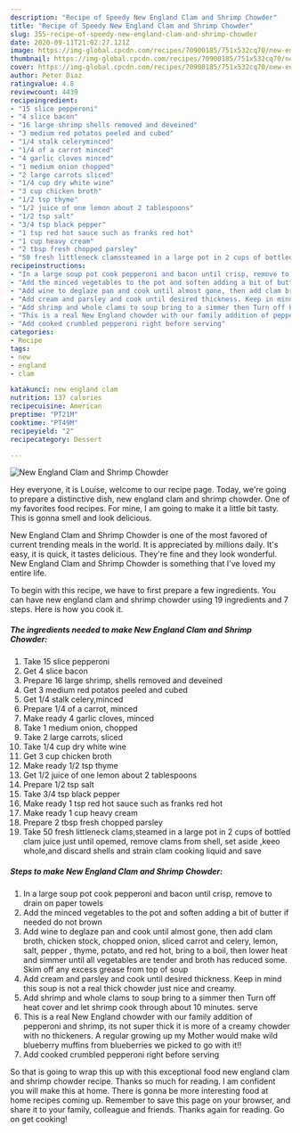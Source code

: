 ```yaml
---
description: "Recipe of Speedy New England Clam and Shrimp Chowder"
title: "Recipe of Speedy New England Clam and Shrimp Chowder"
slug: 355-recipe-of-speedy-new-england-clam-and-shrimp-chowder
date: 2020-09-11T21:02:27.121Z
image: https://img-global.cpcdn.com/recipes/70900185/751x532cq70/new-england-clam-and-shrimp-chowder-recipe-main-photo.jpg
thumbnail: https://img-global.cpcdn.com/recipes/70900185/751x532cq70/new-england-clam-and-shrimp-chowder-recipe-main-photo.jpg
cover: https://img-global.cpcdn.com/recipes/70900185/751x532cq70/new-england-clam-and-shrimp-chowder-recipe-main-photo.jpg
author: Peter Diaz
ratingvalue: 4.8
reviewcount: 4439
recipeingredient:
- "15 slice pepperoni"
- "4 slice bacon"
- "16 large shrimp shells removed and deveined"
- "3 medium red potatos peeled and cubed"
- "1/4 stalk celeryminced"
- "1/4 of a carrot minced"
- "4 garlic cloves minced"
- "1 medium onion chopped"
- "2 large carrots sliced"
- "1/4 cup dry white wine"
- "3 cup chicken broth"
- "1/2 tsp thyme"
- "1/2 juice of one lemon about 2 tablespoons"
- "1/2 tsp salt"
- "3/4 tsp black pepper"
- "1 tsp red hot sauce such as franks red hot"
- "1 cup heavy cream"
- "2 tbsp fresh chopped parsley"
- "50 fresh littleneck clamssteamed in a large pot in 2 cups of bottled clam juice just until opemed remove clams from shell set aside keeo wholeand discard shells and strain clam cooking liquid and save"
recipeinstructions:
- "In a large soup pot cook pepperoni and bacon until crisp, remove to drain on paper towels"
- "Add the minced vegetables to the pot and soften adding a bit of butter if needed do not brown"
- "Add wine to deglaze pan and cook until almost gone, then add clam broth, chicken stock, chopped onion, sliced carrot and celery, lemon, salt, pepper , thyme, potato, and red hot, bring to a boil, then lower heat and simmer until all vegetables are tender and broth has reduced some. Skim off any excess grease from top of soup"
- "Add cream and parsley and cook until desired thickness. Keep in mind this soup is not a real thick chowder just nice and creamy."
- "Add shrimp and whole clams to soup bring to a simmer then Turn off heat cover and let shrimp cook through about 10 minutes. serve"
- "This is a real New England chowder with our family addition of pepperoni and shrimp, its not super thick it is more of a creamy chowder with no thickeners. A regular growing up my Mother would make wild blueberry muffins from blueberries we picked to go with it!!"
- "Add cooked crumbled pepperoni right before serving"
categories:
- Recipe
tags:
- new
- england
- clam

katakunci: new england clam 
nutrition: 137 calories
recipecuisine: American
preptime: "PT21M"
cooktime: "PT49M"
recipeyield: "2"
recipecategory: Dessert

---
```



![New England Clam and Shrimp Chowder](https://img-global.cpcdn.com/recipes/70900185/751x532cq70/new-england-clam-and-shrimp-chowder-recipe-main-photo.jpg)

Hey everyone, it is Louise, welcome to our recipe page. Today, we're going to prepare a distinctive dish, new england clam and shrimp chowder. One of my favorites food recipes. For mine, I am going to make it a little bit tasty. This is gonna smell and look delicious.



New England Clam and Shrimp Chowder is one of the most favored of current trending meals in the world. It is appreciated by millions daily. It's easy, it is quick, it tastes delicious. They're fine and they look wonderful. New England Clam and Shrimp Chowder is something that I've loved my entire life.


To begin with this recipe, we have to first prepare a few ingredients. You can have new england clam and shrimp chowder using 19 ingredients and 7 steps. Here is how you cook it.

<!--inarticleads1-->

##### The ingredients needed to make New England Clam and Shrimp Chowder:

1. Take 15 slice pepperoni
1. Get 4 slice bacon
1. Prepare 16 large shrimp, shells removed and deveined
1. Get 3 medium red potatos peeled and cubed
1. Get 1/4 stalk celery,minced
1. Prepare 1/4 of a carrot, minced
1. Make ready 4 garlic cloves, minced
1. Take 1 medium onion, chopped
1. Take 2 large carrots, sliced
1. Take 1/4 cup dry white wine
1. Get 3 cup chicken broth
1. Make ready 1/2 tsp thyme
1. Get 1/2 juice of one lemon about 2 tablespoons
1. Prepare 1/2 tsp salt
1. Take 3/4 tsp black pepper
1. Make ready 1 tsp red hot sauce such as franks red hot
1. Make ready 1 cup heavy cream
1. Prepare 2 tbsp fresh chopped parsley
1. Take 50 fresh littleneck clams,steamed in a large pot in 2 cups of bottled clam juice just until opemed, remove clams from shell, set aside ,keeo whole,and discard shells and strain clam cooking liquid and save




<!--inarticleads2-->

##### Steps to make New England Clam and Shrimp Chowder:

1. In a large soup pot cook pepperoni and bacon until crisp, remove to drain on paper towels
1. Add the minced vegetables to the pot and soften adding a bit of butter if needed do not brown
1. Add wine to deglaze pan and cook until almost gone, then add clam broth, chicken stock, chopped onion, sliced carrot and celery, lemon, salt, pepper , thyme, potato, and red hot, bring to a boil, then lower heat and simmer until all vegetables are tender and broth has reduced some. Skim off any excess grease from top of soup
1. Add cream and parsley and cook until desired thickness. Keep in mind this soup is not a real thick chowder just nice and creamy.
1. Add shrimp and whole clams to soup bring to a simmer then Turn off heat cover and let shrimp cook through about 10 minutes. serve
1. This is a real New England chowder with our family addition of pepperoni and shrimp, its not super thick it is more of a creamy chowder with no thickeners. A regular growing up my Mother would make wild blueberry muffins from blueberries we picked to go with it!!
1. Add cooked crumbled pepperoni right before serving




So that is going to wrap this up with this exceptional food new england clam and shrimp chowder recipe. Thanks so much for reading. I am confident you will make this at home. There is gonna be more interesting food at home recipes coming up. Remember to save this page on your browser, and share it to your family, colleague and friends. Thanks again for reading. Go on get cooking!
